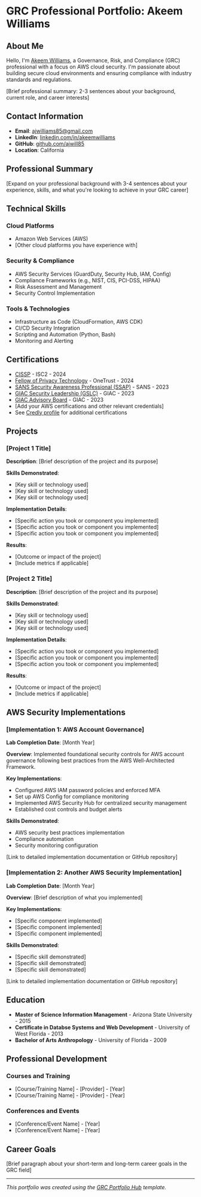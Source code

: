 # GRC Professional Portfolio: Akeem Williams

## About Me

Hello, I'm [Akeem Williams](https://www.linkedin.com/in/williamsakeem/), a Governance, Risk, and Compliance (GRC) professional with a focus on AWS cloud security. I'm passionate about building secure cloud environments and ensuring compliance with industry standards and regulations.

[Brief professional summary: 2-3 sentences about your background, current role, and career interests]

## Contact Information

- **Email**: ajwilliams85@gmail.com
- **LinkedIn**: [linkedin.com/in/akeemwilliams](https://www.linkedin.com/in/williamsakeem/)
- **GitHub**: [github.com/ajwill85](https://github.com/ajwill85)
- **Location**: California

## Professional Summary

[Expand on your professional background with 3-4 sentences about your experience, skills, and what you're looking to achieve in your GRC career]

## Technical Skills

### Cloud Platforms
- Amazon Web Services (AWS)
- [Other cloud platforms you have experience with]

### Security & Compliance
- AWS Security Services (GuardDuty, Security Hub, IAM, Config)
- Compliance Frameworks (e.g., NIST, CIS, PCI-DSS, HIPAA)
- Risk Assessment and Management
- Security Control Implementation

### Tools & Technologies
- Infrastructure as Code (CloudFormation, AWS CDK)
- CI/CD Security Integration
- Scripting and Automation (Python, Bash)
- Monitoring and Alerting

## Certifications

- [CISSP](https://www.credly.com/badges/bbae2686-b50a-43c2-883c-bc052d541281) - ISC2 - 2024
- [Fellow of Privacy Technology](https://www.credly.com/badges/de15b56a-e8ba-4e88-9de3-25cde63f3122) - OneTrust - 2024
- [SANS Security Awareness Professional (SSAP)](https://www.credly.com/badges/03638838-693a-4862-a933-60dc0c1f430c) - SANS - 2023
- [GIAC Security Leadership (GSLC)](https://www.credly.com/badges/fc7597e4-e4c9-4478-a2e6-99c44369f9b1) - GIAC - 2023
- [GIAC Advisory Board](https://www.credly.com/badges/9edca151-4ece-4edf-aca0-dac53b796df1) - GIAC - 2023
- [Add your AWS certifications and other relevant credentials]
- See [Credly profile](https://www.credly.com/badges/fc7597e4-e4c9-4478-a2e6-99c44369f9b1) for additional certifications

## Projects

### [Project 1 Title]

**Description**: [Brief description of the project and its purpose]

**Skills Demonstrated**:
- [Key skill or technology used]
- [Key skill or technology used]
- [Key skill or technology used]

**Implementation Details**:
- [Specific action you took or component you implemented]
- [Specific action you took or component you implemented]
- [Specific action you took or component you implemented]

**Results**:
- [Outcome or impact of the project]
- [Include metrics if applicable]

### [Project 2 Title]

**Description**: [Brief description of the project and its purpose]

**Skills Demonstrated**:
- [Key skill or technology used]
- [Key skill or technology used]
- [Key skill or technology used]

**Implementation Details**:
- [Specific action you took or component you implemented]
- [Specific action you took or component you implemented]
- [Specific action you took or component you implemented]

**Results**:
- [Outcome or impact of the project]
- [Include metrics if applicable]

## AWS Security Implementations

### [Implementation 1: AWS Account Governance]

**Lab Completion Date**: [Month Year]

**Overview**: Implemented foundational security controls for AWS account governance following best practices from the AWS Well-Architected Framework.

**Key Implementations**:
- Configured AWS IAM password policies and enforced MFA
- Set up AWS Config for compliance monitoring
- Implemented AWS Security Hub for centralized security management
- Established cost controls and budget alerts

**Skills Demonstrated**:
- AWS security best practices implementation
- Compliance automation
- Security monitoring configuration

[Link to detailed implementation documentation or GitHub repository]

### [Implementation 2: Another AWS Security Implementation]

**Lab Completion Date**: [Month Year]

**Overview**: [Brief description of what you implemented]

**Key Implementations**:
- [Specific component implemented]
- [Specific component implemented]
- [Specific component implemented]

**Skills Demonstrated**:
- [Specific skill demonstrated]
- [Specific skill demonstrated]
- [Specific skill demonstrated]

[Link to detailed implementation documentation or GitHub repository]

## Education

- **Master of Science Information Management** - Arizona State University - 2015
- **Certificate in Databse Systems and Web Development** - University of West Florida - 2013
- **Bachelor of Arts Anthropology** - University of Florida - 2009

## Professional Development

### Courses and Training
- [Course/Training Name] - [Provider] - [Year]
- [Course/Training Name] - [Provider] - [Year]

### Conferences and Events
- [Conference/Event Name] - [Year]
- [Conference/Event Name] - [Year]

## Career Goals

[Brief paragraph about your short-term and long-term career goals in the GRC field]

---

*This portfolio was created using the [GRC Portfolio Hub](https://github.com/ajy0127/grc_portfolio) template.* 
